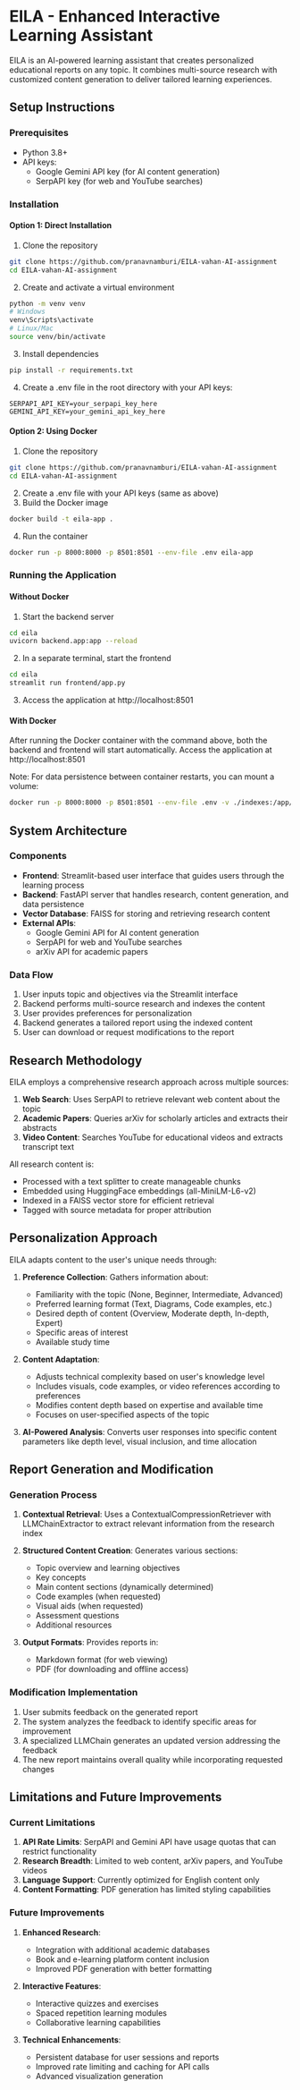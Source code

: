 
# EILA - Enhanced Interactive Learning Assistant

EILA is an AI-powered learning assistant that creates personalized educational reports on any topic. It combines multi-source research with customized content generation to deliver tailored learning experiences.

## Setup Instructions

### Prerequisites

- Python 3.8+
- API keys:
  - Google Gemini API key (for AI content generation)
  - SerpAPI key (for web and YouTube searches)

### Installation

#### Option 1: Direct Installation

1. Clone the repository

```bash
git clone https://github.com/pranavnamburi/EILA-vahan-AI-assignment
cd EILA-vahan-AI-assignment
```

2. Create and activate a virtual environment

```bash
python -m venv venv
# Windows
venv\Scripts\activate
# Linux/Mac
source venv/bin/activate
```

3. Install dependencies

```bash
pip install -r requirements.txt
```

4. Create a .env file in the root directory with your API keys:

```
SERPAPI_API_KEY=your_serpapi_key_here
GEMINI_API_KEY=your_gemini_api_key_here
```

#### Option 2: Using Docker

1. Clone the repository

```bash
git clone https://github.com/pranavnamburi/EILA-vahan-AI-assignment
cd EILA-vahan-AI-assignment
```

2. Create a .env file with your API keys (same as above)
3. Build the Docker image

```bash
docker build -t eila-app .
```

4. Run the container

```bash
docker run -p 8000:8000 -p 8501:8501 --env-file .env eila-app
```

### Running the Application

#### Without Docker

1. Start the backend server

```bash
cd eila
uvicorn backend.app:app --reload
```

2. In a separate terminal, start the frontend

```bash
cd eila
streamlit run frontend/app.py
```

3. Access the application at http://localhost:8501

#### With Docker

After running the Docker container with the command above, both the backend and frontend will start automatically. Access the application at http://localhost:8501

Note: For data persistence between container restarts, you can mount a volume:

```bash
docker run -p 8000:8000 -p 8501:8501 --env-file .env -v ./indexes:/app/indexes eila-app
```

## System Architecture

### Components

- **Frontend**: Streamlit-based user interface that guides users through the learning process
- **Backend**: FastAPI server that handles research, content generation, and data persistence
- **Vector Database**: FAISS for storing and retrieving research content
- **External APIs**:
  - Google Gemini API for AI content generation
  - SerpAPI for web and YouTube searches
  - arXiv API for academic papers

### Data Flow

1. User inputs topic and objectives via the Streamlit interface
2. Backend performs multi-source research and indexes the content
3. User provides preferences for personalization
4. Backend generates a tailored report using the indexed content
5. User can download or request modifications to the report

## Research Methodology

EILA employs a comprehensive research approach across multiple sources:

1. **Web Search**: Uses SerpAPI to retrieve relevant web content about the topic
2. **Academic Papers**: Queries arXiv for scholarly articles and extracts their abstracts
3. **Video Content**: Searches YouTube for educational videos and extracts transcript text

All research content is:

- Processed with a text splitter to create manageable chunks
- Embedded using HuggingFace embeddings (all-MiniLM-L6-v2)
- Indexed in a FAISS vector store for efficient retrieval
- Tagged with source metadata for proper attribution

## Personalization Approach

EILA adapts content to the user's unique needs through:

1. **Preference Collection**: Gathers information about:

   - Familiarity with the topic (None, Beginner, Intermediate, Advanced)
   - Preferred learning format (Text, Diagrams, Code examples, etc.)
   - Desired depth of content (Overview, Moderate depth, In-depth, Expert)
   - Specific areas of interest
   - Available study time
2. **Content Adaptation**:

   - Adjusts technical complexity based on user's knowledge level
   - Includes visuals, code examples, or video references according to preferences
   - Modifies content depth based on expertise and available time
   - Focuses on user-specified aspects of the topic
3. **AI-Powered Analysis**: Converts user responses into specific content parameters like depth level, visual inclusion, and time allocation

## Report Generation and Modification

### Generation Process

1. **Contextual Retrieval**: Uses a ContextualCompressionRetriever with LLMChainExtractor to extract relevant information from the research index
2. **Structured Content Creation**: Generates various sections:

   - Topic overview and learning objectives
   - Key concepts
   - Main content sections (dynamically determined)
   - Code examples (when requested)
   - Visual aids (when requested)
   - Assessment questions
   - Additional resources
3. **Output Formats**: Provides reports in:

   - Markdown format (for web viewing)
   - PDF (for downloading and offline access)

### Modification Implementation

1. User submits feedback on the generated report
2. The system analyzes the feedback to identify specific areas for improvement
3. A specialized LLMChain generates an updated version addressing the feedback
4. The new report maintains overall quality while incorporating requested changes

## Limitations and Future Improvements

### Current Limitations

1. **API Rate Limits**: SerpAPI and Gemini API have usage quotas that can restrict functionality
2. **Research Breadth**: Limited to web content, arXiv papers, and YouTube videos
3. **Language Support**: Currently optimized for English content only
4. **Content Formatting**: PDF generation has limited styling capabilities

### Future Improvements

1. **Enhanced Research**:

   - Integration with additional academic databases
   - Book and e-learning platform content inclusion
   - Improved PDF generation with better formatting
2. **Interactive Features**:

   - Interactive quizzes and exercises
   - Spaced repetition learning modules
   - Collaborative learning capabilities
3. **Technical Enhancements**:

   - Persistent database for user sessions and reports
   - Improved rate limiting and caching for API calls
   - Advanced visualization generation
